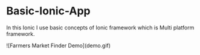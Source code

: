 # Basic-Ionic-App
In this Ionic I use basic concepts of Ionic framework which is Multi platform framework. 

<div style=" height:100px; width=200px;">
![Farmers Market Finder Demo](demo.gif)
  </div>
